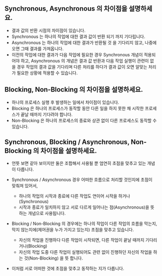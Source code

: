 ## Synchronous, Asynchronous 의 차이점을 설명하세요.
- 결과 값의 반환 시점의 차이점이 있습니다.
- Synchronous 는 하나의 작업에 대한 결과 값이 반환 되기 까지 기다립니다.
- Asynchronous 는 하나의 작업에 대한 결과가 반환될 것 을 기다리지 않고, 나중에 오면 그때 결과를 가져옵니다.
- 이전의 작업에 대한 결과가 다음 작업에 필요한 경우 Synchronous 개념이 적용되어야 하고, 
  Asynchronous 의 개념은 결과 값 반환과 다음 작업 실행이 관련이 없을 경우 작업의 결과 값을 기다리며 다른 처리를 하다가 결과 값이 오면 알맞는 처리가 필요한 상황에 적용할 수 있습니다.

## Blocking, Non-Blocking 의 차이점을 설명하세요.
- 하나의 프로세스 실행 후 발생하는 일에서 차이점이 있습니다.
- Blocking 은 하나의 프로세스가 동작할 동안 다른 일을 하지 못한 채 시작한 프로세스가 끝날 때까지 기다려야 합니다.
- Non-Blocking 은 하나의 프로세스의 종료와 상관 없이 다른 프로세스도 동작할 수 있습니다.

## Synchronous, Blocking / Asynchronous, Non-Blocking 의 차이점을 설명하세요.   
- 언뜻 보면 같아 보이지만 둘은 조합해서 사용될 뿐 엄연히 초점을 맞추고 있는 개념이 다릅니다.
- Synchronous / Asynchronous 경우 어떠한 흐름으로 처리할 것인지에 초점이 맞춰져 있어서, 
   - 하나의 작업의 시작과 종료에 다른 작업도 연이어 시작을 하거나(Synchronous)
   - 시작과 종료가 일치하지 않고 서로 다르게 일어나는 점(Asynchronous)을 뜻하는 개념으로 사용됩니다.
  
- Blocking / Non-Blocking 의 경우에는 하나의 작업이 다른 작업의 흐름을 막는지, 막지 않는지에(제어권을 누가 가지고 있는지) 초점을 맞추고 있습니다.
    - 자신의 작업을 진행하다 다른 작업이 시작되면, 다른 작업이 끝날 때까지 기다리거나(Blocking)
    - 자신의 작업 도중 다른 작업이 실행되어도 관련 없이 진행하던 자신의 작업을 하는 것(Non-Blocking) 을 뜻 합니다.

- 이처럼 서로 어떠한 것에 초점을 맞추고 동작하는 지가 다릅니다.